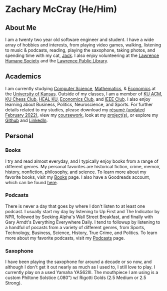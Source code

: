 # **Zachary McCray** (He/Him) #

## About Me ##
I am a twenty two year old software engineer and student. I have a wide array of hobbies and interests, from playing video games, walking, listening to music & podcasts, reading, playing the saxophone, taking photos, and spending time with my cat, [Jack](https://imgur.com/gallery/kjHwAwO). I also enjoy volunteering at the [Lawrence Humane Society](https://lawrencehumane.org/) and the [Lawrence Public Library](https://lplks.org/).

## Academics ##
I am currently studying [Computer Science](https://catalog.ku.edu/engineering/electrical-engineering-computer-science/bs-interdisciplinary-computing/#text), [Mathematics](https://catalog.ku.edu/liberal-arts-sciences/math/minor/), & [Economics](https://catalog.ku.edu/engineering/electrical-engineering-computer-science/bs-interdisciplinary-computing/#text) at the [University of Kansas](https://ku.edu/). Outside of my classes, I am a member of [KU ACM](https://rockchalkcentral.ku.edu/organization/acm), [KU Chess Club](https://rockchalkcentral.ku.edu/organization/kuchessclub), [HEAL KU](https://healku.carrd.co/), [Economics Club](https://rockchalkcentral.ku.edu/organization/kueconclub), and [IEEE Club](https://rockchalkcentral.ku.edu/organization/ieee). I also enjoy learning about Business, Politics, Neuroscience, and Sports. For further details related to my studies, please download my [résumé (updated February 2022)](https://github.com/zachmccray/resume/raw/main/Resume.pdf), view my [coursework](https://zachmccray.github.io/coursework), look at my [project(s)](https://zachmccray.github.io/projects), or explore my [Github](https://github.com/zachmccray) and [LinkedIn](https://www.linkedin.com/in/zachmccray/).

## Personal ##
### Books ###
I try and read almost everyday, and I typically enjoy books from a range of different genres. My personal favorites are historical fiction, crime, memoir, history, nonfiction, philosophy, and science. To learn more about my favorite books, visit my [Books](https://zachmccray.github.io/personal_books) page. I also have a Goodreads account, which can be found [here](https://www.goodreads.com/zacharymccray).

### Podcasts ###
There is never a day that goes by where I don't listen to at least one podcast. I usually start my day by listening to Up First and The Indicator by NPR, followed by Seeking Alpha's Wall Street Breakfast, and finally with Gary Arndt's Everything Everywhere Daily. I tend to followup by listening to a handful of pocasts from a variety of different genres, from Sports, Technology, Business, Science, History, True Crime, and Politics. To learn more about my favorite podcasts, visit my [Podcasts](https://zachmccray.github.io/personal_podcasts) page.

### Saxophone ###
I have been playing the saxophone for around a decade or so now, and although I don't get it out nearly as much as I used to, I still love to play. I currently play on a used Yamaha YAS62III. The mouthpiece I am using is a custom Philtone Solstice (.080") w/ Rigotti Golds (2.5 Medium or 2.5 Strong).
